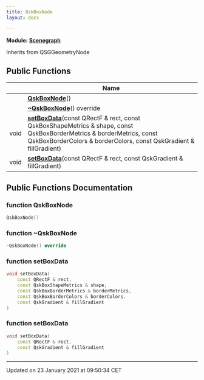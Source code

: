 ```yaml
---
title: QskBoxNode
layout: docs

---
```



**Module:** **[Scenegraph](/docs/modules/group___scenegraph/)**



Inherits from QSGGeometryNode

## Public Functions

|                | Name           |
| -------------- | -------------- |
| | **[QskBoxNode](/docs/classes/class_qsk_box_node/#function-qskboxnode)**() |
| | **[~QskBoxNode](/docs/classes/class_qsk_box_node/#function-~qskboxnode)**() override |
| void | **[setBoxData](/docs/classes/class_qsk_box_node/#function-setboxdata)**(const QRectF & rect, const QskBoxShapeMetrics & shape, const QskBoxBorderMetrics & borderMetrics, const QskBoxBorderColors & borderColors, const QskGradient & fillGradient) |
| void | **[setBoxData](/docs/classes/class_qsk_box_node/#function-setboxdata)**(const QRectF & rect, const QskGradient & fillGradient) |

## Public Functions Documentation

### function QskBoxNode

```cpp
QskBoxNode()
```


### function ~QskBoxNode

```cpp
~QskBoxNode() override
```


### function setBoxData

```cpp
void setBoxData(
    const QRectF & rect,
    const QskBoxShapeMetrics & shape,
    const QskBoxBorderMetrics & borderMetrics,
    const QskBoxBorderColors & borderColors,
    const QskGradient & fillGradient
)
```


### function setBoxData

```cpp
void setBoxData(
    const QRectF & rect,
    const QskGradient & fillGradient
)
```


-------------------------------

Updated on 23 January 2021 at 09:50:34 CET